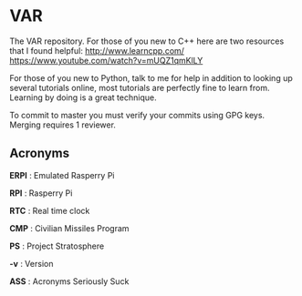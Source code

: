 # VAR
The VAR repository.
For those of you new to C++ here are two resources that I found helpful:
http://www.learncpp.com/
https://www.youtube.com/watch?v=mUQZ1qmKlLY

For those of you new to Python, talk to me for help in addition to
looking up several tutorials online, most tutorials are perfectly 
fine to learn from. Learning by doing is a great technique.

To commit to master you must verify your commits using GPG keys. Merging requires 1 reviewer.


## Acronyms

**ERPI** : Emulated Rasperry Pi

**RPI**  : Rasperry Pi

**RTC**  : Real time clock

**CMP**  : Civilian Missiles Program

**PS**   : Project Stratosphere

**-v**   : Version

**ASS**  : Acronyms Seriously Suck
